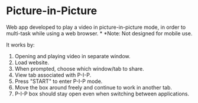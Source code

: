 # Picture-in-Picture
Web app developed to play a video in picture-in-picture mode, in order to multi-task while using a web browser. *
  *Note: Not designed for mobile use.

It works by: 
  1) Opening and playing video in separate window.
  2) Load website.
  3) When prompted, choose which window/tab to share.
  4) View tab associated with P-I-P.
  5) Press "START" to enter P-I-P mode.
  6) Move the box around freely and continue to work in another tab.
  7) P-I-P box should stay open even when switching between applications.
